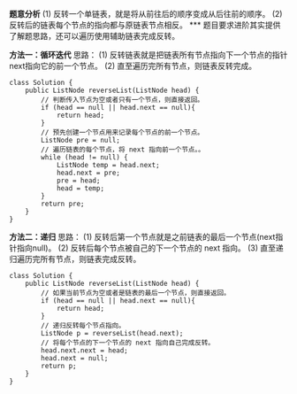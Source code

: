 **题意分析**
(1) 反转一个单链表，就是将从前往后的顺序变成从后往前的顺序。
(2) 反转后的链表每个节点的指向都与原链表节点相反。
*** 题目要求进阶其实提供了解题思路，还可以遍历使用辅助链表完成反转。

**方法一：循环迭代**
思路：
(1) 反转链表就是把链表所有节点指向下一个节点的指针next指向它的前一个节点。
(2) 直至遍历完所有节点，则链表反转完成。
```
class Solution {
    public ListNode reverseList(ListNode head) {
		// 判断传入节点为空或者只有一个节点，则直接返回。
		if (head == null || head.next == null){
			return head;
		}
		// 预先创建一个节点用来记录每个节点的前一个节点。
		ListNode pre = null;
		// 遍历链表的每个节点，将 next 指向前一个节点。。
		while (head != null) {
			ListNode temp = head.next;
			head.next = pre;
			pre = head;
			head = temp;
		}
		return pre;
	}
}
```

**方法二：递归**
思路：
(1) 反转后第一个节点就是之前链表的最后一个节点(next指针指向null)。
(2) 反转后每个节点被自己的下一个节点的 next 指向。
(3) 直至递归遍历完所有节点，则链表完成反转。
```
class Solution {
    public ListNode reverseList(ListNode head) {
		// 如果当前节点为空或者是链表的最后一个节点，则直接返回。
		if (head == null || head.next == null){
			return head;
		}
		// 递归反转每个节点指向。
		ListNode p = reverseList(head.next);
		// 将每个节点的下一个节点的 next 指向自己完成反转。
		head.next.next = head;
		head.next = null;
		return p;
	}
}
```
